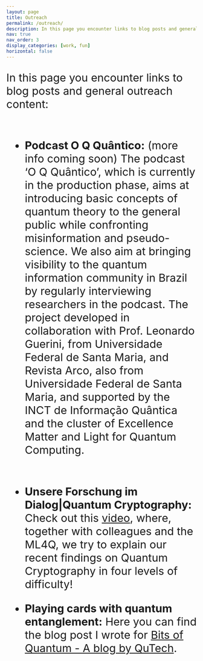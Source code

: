 ```yaml
---
layout: page
title: Outreach
permalink: /outreach/
description: In this page you encounter links to blog posts and general outreach content.
nav: true
nav_order: 3
display_categories: [work, fun]
horizontal: false
---
```




<p style="font-size:1.8rem"> In this page you encounter links to blog posts and general outreach content:</p>

&nbsp;
<ul style="font-size:1.8rem">
 	<li class="entry-title"><strong>Podcast O Q Quântico:</strong> (more info coming soon) 
The podcast ‘O Q Quântico’, which is currently in the production phase, aims at introducing
basic concepts of quantum theory to the general public while confronting misinformation and
pseudo-science. We also aim at bringing visibility to the quantum information community in
Brazil by regularly interviewing researchers in the podcast. The project developed in collaboration
with Prof. Leonardo Guerini, from Universidade Federal de Santa Maria, and Revista Arco, also
from Universidade Federal de Santa Maria, and supported by the INCT de Informação Quântica and the cluster of Excellence Matter and Light for Quantum Computing.</li>
</ul>


&nbsp;
<ul style="font-size:1.8rem">
 	<li class="entry-title"><strong>Unsere Forschung im Dialog|Quantum Cryptography:</strong> Check out this <a href="https://www.youtube.com/watch?v=oSAPe_pfqzE&ab_channel=ML4QClusterofExcellence">video</a>, where, together with colleagues and the ML4Q, we try to explain our recent findings on Quantum Cryptography in four levels of difficulty!</li>
</ul>

<ul style="font-size:1.8rem">
 	<li class="entry-title"><strong>Playing cards with quantum entanglement:</strong> Here you can find the blog post I wrote for <a href="https://blog.qutech.nl/index.php/2017/02/10/playing-card-with-quantum-entanglement/">Bits of Quantum - A blog by QuTech</a>.</li>
</ul>
